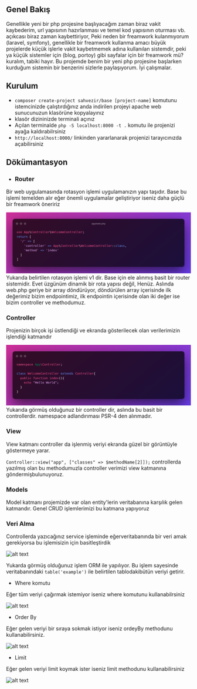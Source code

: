 ## Genel Bakış
Genellikle yeni bir php projesine başlıyacağım zaman biraz vakit kaybederim, url yapısının hazırlanması ve temel kod yapısının oturması vb. açıkcası 
biraz zaman kaybettiriyor, Peki neden bir freamwork kulanmıyorum (laravel, symfony), genellikle bir freamwork kullanma amacı büyük projelerde küçük işlerle vakit
kaybetmemek adına kullanılan sistemdir, peki ya küçük sistemler için (blog, portoy) gibi sayfalar için bir freamwork mü? kuralım, tabiki hayır. Bu projemde benim 
bir yeni php projesine başlarken kurduğum sistemin bir benzerini sizlerle paylaşıyorum. İyi çalışmalar.

## Kurulum
- ``composer create-project sahvezir/base [project-name]`` komutunu istemcinizde çalıştırdığınız anda indirilen projeyi apache web sunucunuzun klasörüne kopyalayınız 
- klasör dizininizde terminali açınız
- Açılan terminalde ``php -S localhost:8000 -t .`` komutu ile projenizi ayağa kaldırabilrsiniz
- ``http://localhost:8000/`` linkinden yararlanarak projenizi tarayıcınızda açabilirsiniz

## Dökümantasyon
* ### Router
Bir web uygulamasında rotasyon işlemi uygulamanızın yapı taşıdır. Base bu işlemi temelden alır eğer önemli uygulamalar geliştiriyor iseniz daha güçlü bir freamwork öneririz



![alt text](/app/views/images/docs/app_web.php.png)
Yukarıda belirtilen rotasyon işlemi v1 dir. Base için ele alınmış basit bir router sistemidir. Evet üzgünüm dinamik bir rota yapısı değil, Henüz.
Aslında web.php geriye bir array döndürüyor, döndürülen array içerisinde ilk değerimiz bizim endpointimiz, ilk endpointin içerisinde olan iki değer ise bizim controller ve methodumuz.

### Controller
Projenizin birçok işi üstlendiği ve ekranda gösterilecek olan verilerimizin işlendiği katmandır


![alt text](/app/views/images/docs/controller1.png)
Yukarıda görmüş olduğunuz bir controller dir, aslında bu basit bir controllerdir. namespace adlandırıması PSR-4 den alınmadır.

### View
View katmanı controller da işlenmiş veriyi ekranda güzel bir görüntüyle göstermeye yarar.

```Controller::view("app", ["classes" => $methodName[2]]);```
controllerda yazılmış olan bu methodumuzla controller verimizi view katmanına göndermişbulunuyoruz.

### Models
Model katmanı projemizde var olan entity'lerin veritabanına karşılık gelen katmandır. Genel CRUD işlemlerimizi bu katmana yapıyoruz

### Veri Alma

Controllerda yazıcağınız service işleminde eğerveritabanında bir veri amak gerekiyorsa bu işlemisizin için basitleştirdik 

![alt text](/app/views/images/docs/db1.png)

Yukarda görmüş olduğunuz işlem ORM ile yapılıyor. Bu işlem sayesinde veritabanındaki ```table('example')``` ile belirtilen tablodakibütün veriyi getirir.

- Where komutu

Eğer tüm veriyi çağırmak istemiyor iseniz where komutunu kullanabilrsiniz

![alt text](/app/views/images/docs/db2.png)

- Order By

Eğer gelen veriyi bir sıraya sokmak istiyor iseniz ordeyBy methodunu kullanabilirsiniz.

![alt text](/app/views/images/docs/db3.png)

- Limit

Eğer gelen veriyi limit koymak ister iseniz limit methodunu kullanabilirsiniz

![alt text](/app/views/images/docs/db4.png)


